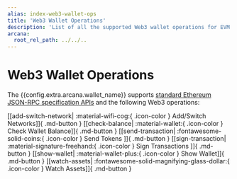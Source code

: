 ```yaml
---
alias: index-web3-wallet-ops
title: 'Web3 Wallet Operations'
description: 'List of all the supported Web3 wallet operations for EVM chains by the Arcana wallet.'
arcana:
  root_rel_path: ../../..
---
```


# Web3 Wallet Operations

The {{config.extra.arcana.wallet_name}}  supports [standard Ethereum JSON-RPC specification APIs](https://ethereum.github.io/execution-apis/api-documentation/) and the following Web3 operations:

[[add-switch-network| :material-wifi-cog:{ .icon-color } Add/Switch Networks]]{ .md-button }
[[check-balance| :material-wallet:{ .icon-color } Check Wallet Balance]]{ .md-button }
[[send-transaction| :fontawesome-solid-coins:{ .icon-color } Send Tokens ]]{ .md-button }
[[sign-transaction| :material-signature-freehand:{ .icon-color } Sign Transactions ]]{ .md-button }
[[show-wallet| :material-wallet-plus:{ .icon-color } Show Wallet]]{ .md-button }
[[watch-assets| :fontawesome-solid-magnifying-glass-dollar:{ .icon-color } Watch Assets]]{ .md-button }